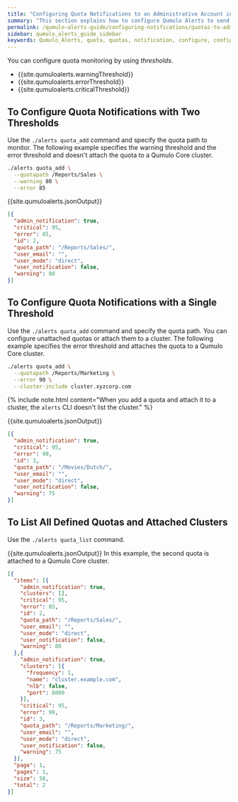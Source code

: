 ```yaml
---
title: "Configuring Quota Notifications to an Administrative Account in Qumulo Alerts"
summary: "This section explains how to configure Qumulo Alerts to send quota notifications from a Qumulo Core cluster to an administrative account."
permalink: /qumulo-alerts-guide/configuring-notifications/quotas-to-admins.html
sidebar: qumulo_alerts_guide_sidebar
keywords: Qumulo_Alerts, quota, quotas, notification, configure, configuration
---
```


You can configure quota monitoring by using _thresholds_.

* {{site.qumuloalerts.warningThreshold}}
* {{site.qumuloalerts.errorThreshold}}
* {{site.qumuloalerts.criticalThreshold}}


## To Configure Quota Notifications with Two Thresholds
Use the `./alerts quota_add` command and specify the quota path to monitor. The following example specifies the warning threshold and the error threshold and doesn't attach the quota to a Qumulo Core cluster.

```bash
./alerts quota_add \
  --quotapath /Reports/Sales \
  --warning 80 \
  --error 85
```

{{site.qumuloalerts.jsonOutput}}

```json
[{
  "admin_notification": true,
  "critical": 95,
  "error": 85,
  "id": 2,
  "quota_path": "/Reports/Sales/",
  "user_email": "",
  "user_mode": "direct",
  "user_notification": false,
  "warning": 80
}]
```


## To Configure Quota Notifications with a Single Threshold
Use the `./alerts quota_add` command and specify the quota path. You can configure unattached quotas or attach them to a cluster. The following example specifies the error threshold and attaches the quota to a Qumulo Core cluster.

```bash
./alerts quota_add \
  --quotapath /Reports/Marketing \
  --error 90 \
  --cluster-include cluster.xyzcorp.com
```

{% include note.html content="When you add a quota and attach it to a cluster, the `alerts` CLI doesn't list the cluster." %}

{{site.qumuloalerts.jsonOutput}}

```json
[{
  "admin_notification": true,
  "critical": 95,
  "error": 90,
  "id": 3,
  "quota_path": "/Movies/Dutch/",
  "user_email": "",
  "user_mode": "direct",
  "user_notification": false,
  "warning": 75
}]
```


## To List All Defined Quotas and Attached Clusters
Use the `./alerts quota_list` command.

{{site.qumuloalerts.jsonOutput}} In this example, the second quota is attached to a Qumulo Core cluster.

```json
[{
  "items": [{
    "admin_notification": true,
    "clusters": [],
    "critical": 95,
    "error": 85,
    "id": 2,
    "quota_path": "/Reports/Sales/",
    "user_email": "",
    "user_mode": "direct",
    "user_notification": false,
    "warning": 80
  },{
    "admin_notification": true,
    "clusters": [{
      "frequency": 1,
      "name": "cluster.example.com",
      "nlb": false,
      "port": 8000
    }],
    "critical": 95,
    "error": 90,
    "id": 3,
    "quota_path": "/Reports/Marketing/",
    "user_email": "",
    "user_mode": "direct",
    "user_notification": false,
    "warning": 75
  }],
  "page": 1,
  "pages": 1,
  "size": 50,
  "total": 2
}]
```

